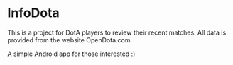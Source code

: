 # InfoDota
This is a project for DotA players to review their recent matches. All data is provided from the website OpenDota.com

A simple Android app for those interested :)
